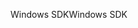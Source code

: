 <span data-ttu-id="8433d-101">Windows SDK</span><span class="sxs-lookup"><span data-stu-id="8433d-101">Windows SDK</span></span>